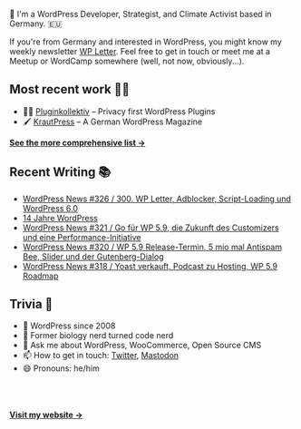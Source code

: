 👋 I'm a WordPress Developer, Strategist, and Climate Activist based in Germany. 🇪🇺

If you're from Germany and interested in WordPress, you might know my weekly newsletter [WP Letter](https://wpletter.de/). Feel free to get in touch or meet me at a Meetup or WordCamp somewhere (well, not now, obviously...).


## Most recent work 👷‍♂️

- 👨‍💻 [Pluginkollektiv](https://github.com/pluginkollektiv) – Privacy first WordPress Plugins
- 🖌️ [KrautPress](https://krautpress.de) – A German WordPress Magazine

**[See the more comprehensive list &rarr;](https://simonkraft.com/what-i-do)**


## Recent Writing 📚

<!-- BLOG-POST-LIST:START -->
- [WordPress News #326 / 300. WP Letter, Adblocker, Script-Loading und WordPress 6.0](https://feed.wpletter.de/link/14399/15093545/326)
- [14 Jahre WordPress](https://simon.blog/2022/14-jahre-wordpress/)
- [WordPress News #321 / Go für WP 5.9, die Zukunft des Customizers und eine Performance-Initiative](https://feed.wpletter.de/link/14399/14818543/321)
- [WordPress News #320 / WP 5.9 Release-Termin, 5 mio mal Antispam Bee, Slider und der Gutenberg-Dialog](https://feed.wpletter.de/link/14399/14747560/320)
- [WordPress News #318 / Yoast verkauft, Podcast zu Hosting, WP 5.9 Roadmap](https://feed.wpletter.de/link/14399/14686143/318)
<!-- BLOG-POST-LIST:END -->


## Trivia 🤪

- 👴 WordPress since 2008
- 🌱 Former biology nerd turned code nerd
- 💬 Ask me about WordPress, WooCommerce, Open Source CMS
- 📫 How to get in touch: [Twitter](https://twitter.com/krafit), [Mastodon](https://dewp.space/@simon)
- 😄 Pronouns: he/him

<br/><br/><br/>
**[Visit my website &rarr;](https://simonkraft.com)**